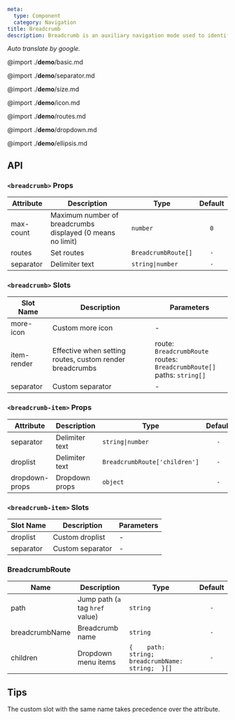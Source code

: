 ```yaml
meta:
  type: Component
  category: Navigation
title: Breadcrumb
description: Breadcrumb is an auxiliary navigation mode used to identify the position of the page within the hierarchy and return upwards as needed.
```

*Auto translate by google.*

@import ./__demo__/basic.md

@import ./__demo__/separator.md

@import ./__demo__/size.md

@import ./__demo__/icon.md

@import ./__demo__/routes.md

@import ./__demo__/dropdown.md

@import ./__demo__/ellipsis.md

## API


### `<breadcrumb>` Props

|Attribute|Description|Type|Default|
|---|---|---|:---:|
|max-count|Maximum number of breadcrumbs displayed (0 means no limit)|`number`|`0`|
|routes|Set routes|`BreadcrumbRoute[]`|`-`|
|separator|Delimiter text|`string\|number`|`-`|
### `<breadcrumb>` Slots

|Slot Name|Description|Parameters|
|---|---|---|
|more-icon|Custom more icon|-|
|item-render|Effective when setting routes, custom render breadcrumbs|route: `BreadcrumbRoute`<br>routes: `BreadcrumbRoute[]`<br>paths: `string[]`|
|separator|Custom separator|-|




### `<breadcrumb-item>` Props

|Attribute|Description|Type|Default|
|---|---|---|:---:|
|separator|Delimiter text|`string\|number`|`-`|
|droplist|Delimiter text|`BreadcrumbRoute['children']`|`-`|
|dropdown-props|Dropdown props|`object`|`-`|
### `<breadcrumb-item>` Slots

|Slot Name|Description|Parameters|
|---|---|---|
|droplist|Custom droplist|-|
|separator|Custom separator|-|




### BreadcrumbRoute

|Name|Description|Type|Default|
|---|---|---|:---:|
|path|Jump path (`a` tag `href` value)|`string`|`-`|
|breadcrumbName|Breadcrumb name|`string`|`-`|
|children|Dropdown menu items|`{    path: string;    breadcrumbName: string;  }[]`|`-`|



## Tips


The custom slot with the same name takes precedence over the attribute.
